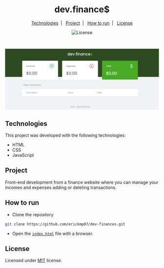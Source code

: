 <h1 align="center">dev.finance$</h1>

<p align="center">
    <a href="#technologies">Technologies</a>&nbsp;&nbsp;|&nbsp;&nbsp;
    <a href="#project">Project</a>&nbsp;&nbsp;|&nbsp;&nbsp;
    <a href="#how-to-run">How to run</a>&nbsp;&nbsp;|&nbsp;&nbsp;
    <a href="#license">License</a>
</p>

<p align="center">
    <img alt="License" src="https://img.shields.io/github/license/erickmp07/dev-finances">
</p>

<br>

<p align="center">
    <img alt="dev.finance$ main page" src="public/dev-finances.png">
</p>

## Technologies

This project was developed with the following technologies:

- HTML
- CSS
- JavaScript

## Project

Front-end development from a finance website where you can manage your incomes and expenses adding or deleting transactions.

## How to run

- Clone the repository
```bash
git clone https://github.com/erickmp07/dev-finances.git
```
- Open the [`index.html`](index.html) file with a browser.

## License

Licensed under [MIT](LICENSE.md) license.